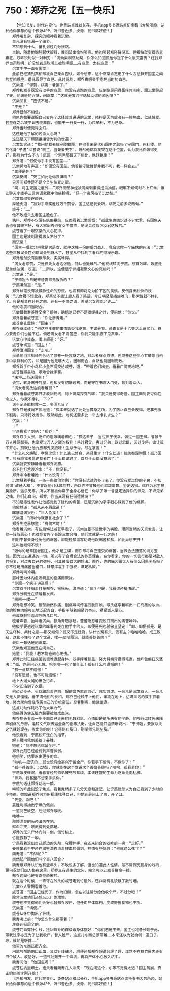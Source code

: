 # 750：郑乔之死【五一快乐】
        【告知书友，时代在变化，免费站点难以长存，手机app多书源站点切换看书大势所趋，站长给你推荐的这个换源APP，听书音色多、换源、找书都好使！】
       郑乔用复杂、探究的眼神看着沉棠。
       目光没有错漏一个细节。
       不知想到什么，童孔划过几分恍然。
       半晌，随着他胸腔起伏颤抖，喉间溢出愉悦笑声。他的笑起初还算悦耳，但很快就变得恣意癫狂，双眸锐利似一对利刃：“沉幼梨啊沉幼梨，你怎么知道孤给你送了什么泼天富贵？枉我郑乔自诩聪明，却没想到是聪明反被聪明误……有意思，太有意思！”
       沉棠手中一直有国玺！
       此前已经猜到真相却被自己亲自否认。如今想来，这个沉棠肯定用了什么方法躲开国玺之间的互相感应，借此误导了自己。此时此刻，郑乔真想亲手掐死当时的自己。
       沉棠道：“谬赞，棋高一着罢了。”
       郑乔和戚苍既没有动手的意思，也没有逃跑的意思，反倒像是闲得蛋疼时间多，跟沉棠聊起了天。他满脸的兴味，问沉棠：“这就是宴兴宁选择助你的原因吗？”
       沉棠回复：“应该不是。”
       “不是？”
       郑乔显然不相信。
       他原先都要说服自己宴兴宁选择普普通通的沉棠，纯粹是因为后者有一腔热血，仁慈博爱。甚至连之后被平调去陇舞郡，也能干一行爱一行，为民牟利，不为己身。
       郑乔当时便觉得玄幻。
       这还是他了解的污浊人心吗？
       这还是天下熙熙攘攘皆为利的世道？
       沉棠如实道：“我问他我去镇守陇舞郡，在他看来是代行国主之职吗？守国门，死社稷。他的化身‘子虚’回答说‘明主，当兼爱天下’。既然他都将我架在这个位置，认为我比你做得更好，那我为什么不去？区区一个河尹郡跟天下相比，孰轻孰重？”
       郑乔道：“假使你手中没有国玺……”
       沉棠掷地有声道：“即便没有国玺，倘若镇守陇舞郡非我不可，我一样会去。”
       “即便是死？”
       沉棠反问：“死亡如此让你畏惧吗？”
       只差问郑乔是不是个贪生怕死之辈。
       “呵，将生死置之度外……”郑乔面部神经被沉棠刺激得扭曲抽搐，眼眶不知何时布上红丝，谁让聊天小能手三言两语就戳中他痛脚呢，“好一个高风亮节沉幼梨。”
       沉棠瞬间笑逐颜开。
       厚脸皮道：“被对手夸奖胜过万千赞誉。国主这话我爱听，临死之前多说两句。”
       戚苍：“……”
       他不敢扭头去看国主脸色了。
       孰料，郑乔不仅没有疯癫暴怒，反而看着沉棠感慨：“孤此生也结识过不少女君，有国色天香也有其貌不扬，有大家闺秀也有女中豪杰，便没见过似沉女君这般的。”
       戚苍看了一眼沉棠的文心花押。
       国主这是被刺激得男女不分了？
       而沉棠？
       “国主一眼就分辨我是男是女，就冲这独一份的眼力劲儿，我会给你一个痛快的死法！”沉棠这些年被误会性别都误会到麻木了，甚至从中找到了看戏的隐秘乐趣。
       郑乔居然没有刻板印象，实属难得。
       “沉女君谬赞，只是仅凭女君这张脸，错认也挺难的。”他视线转向宁燕，颔首敛眸，眼底泛起丝丝波澜，叹道，“……所以，这便是宁师姐凝聚文心的真相吗？”
       沉棠道：“是。”
       “宁师姐今日是来替宴师兄报仇的？”
       宁燕漠然道：“是。”
       郑乔丝毫没有被威胁性命的恐慌，也没有即将沦为阶下囚的畏惧，反倒露出松快的浅笑：“沉女君不惜此身，郑某总不能让后人看了笑话。今日横竖是插翅难飞，那索性就不挣扎了。只是郑某在赴死之前，还有一不情之请，希望沉女君能允许……”
       他的态度相当配合。
       沉棠跟魏寿姜胜交换了眼神，确信这郑乔不是搞缓兵之计，便问他：“你说。”
       郑乔指着戚苍道：“你让彦青走。”
       戚苍童孔震惊：“国主？”
       郑乔继续道：“他这些年做的事情皆受我驱策，主谋是我。彦青又是十六等大上造实力，铁心要走你们也留不住。倘若沉女君不肯答应，你我只能手底下见真章。”
       沉棠心中戒备，嘴上却道：“好。”
       戚苍急切道：“国主！”
       郑乔澹漠回复：“走吧。”
       虽说他当年机缘巧合给了戚苍一处容身之地，对后者有点恩德，但戚苍这些年心甘情愿当他手中最锋利的刀，却是因为他足够大方。因利而合，自然也能因利而散。
       郑乔将手中小鸟和小鱼石凋交给戚苍，道：“带着它们出去，看看广阔天地吧。”
       戚苍唇瓣翕动，艰难合拢手掌。
       “末将……恭送国主！”
       说完，转身离开竹屋，但却没有彻底远离，而是守在书院大门处，背对着众人。
       “沉女君何故这般看着孤？”
       郑乔看着戚苍离开才收回视线，对上沉棠探究的眸：“我只是觉得奇怪，国主面对要夺你性命之人，你就不挣扎一下？”
       说不定还能抢救一二，多活几日？
       郑乔只是波澜不惊地道：“孤本来就选了此处当葬身之所，为了防止自己会反悔，还事先服下剧毒，只待药效发作。既然如此，为何还要多此一举去挣扎求生？”
       沉棠：“！
       ！”
       宁燕握紧了剑柄：“郑乔！”
       郑乔双手大张，泛红的眉眼噙着癫色：“孤这辈子——当过质子佞幸，做过一国王储。曾被千万人唾骂鄙夷，也享受过万人之巅的权利！杀过君父，害过兄弟，诛过忠臣，灭过良将。谁让孤不开心，孤就让他九族都鬼哭狼嚎！生杀予夺，尽在掌握！”
       “什么礼义廉耻，孝悌忠信！什么克己修身、亲贤重才！什么仁道！统统都是狗屁！孤乃国主，只有顺我者昌逆我者亡！什么都试过了，自然什么都没意思了。”
       沉棠就安安静静看着郑乔发癫。
       忍不住打岔泼冷水：“不，你没有。”
       郑乔冷冷看着她：“什么没有？”
       沉棠掰着手指，一条一条给他举例：“你没有试过的多了去了。你没有爱过你的子民，不知何谓‘政通人和’，不曾跟他们休戚与共，所以你不曾被他们歌颂爱戴、坚定选择。你作为君主暴戾独断，滥杀无辜，所以不曾被你臣子全身心信任！你杀了唯一曾坚定选择你的师兄，不识兄弟之情。你们心自问，郑乔，你当真没有任何遗憾吗？”
       不知是毒性发作让他感觉到了隐约的痛苦，还是沉棠的字字戳心踩到了他的痛脚。
       他傲然道：“孤从来不屑此道！”
       眸底溢满狠色：“世人负我！”
       沉棠道：“所以你就报复社会了？”
       郑乔失控暴怒道：“有何不可！”
       他看着沉棠，有些后悔让戚苍早走了，沉棠这张不谙世事的嘴脸、理所当然的天真发言，让他一阵阵恶心！也难怪宴兴宁会跟沉棠合拍，他们本就是一丘之貉！
       明明不曾亲身经历他的痛苦，却能轻描澹写劝说他跟痛苦和解，如此异想天开！
       这叫他如何不恨！
       “毁你的是辛国老国主，他才是主谋，而你却将自己遭受的痛苦，当做合法堕落的尚方宝剑。因为过去遭遇的一切，所以有了合理合法的作恶理由。在你看来，你的一切言行都是对敌人的报复，对过去自己的弥补，何其傲慢自大的想法。郑乔，你的痛苦跟世人有什么因果关系吗？你不过是用痛苦当借口，肆意挥霍手中强权，满足私欲。”
       郑乔呵呵冷嘲。
       眉峰因为体内愈发明显的剧痛而聚拢。
       “你跟一个疯子讲道理？”
       沉棠双手环胸着打量郑乔，摇摇头，澹声道：“疯？但是，我看你还挺清醒。”
       郑乔分明是在清醒着发疯。
       “呵呵——噗——”
       郑乔刚想冷笑，腹部勐然作痛，剧痛瞬间传遍四肢百骸，喉头痉挛着呕出一口乌黑的浓血。他的脸色肉眼可见地泛起青白，手指甲随着缩紧的拳头，紧紧嵌入掌心。
       他浑身颤抖着深呼吸几口气。
       哑着声音，抬眸看沉棠，额角青筋暴起，苦苦隐忍着要脱口而出的痛苦呻吟。
       他似乎要透过沉棠的眸看到死在他手中的人，即便是死也骄傲且坚定：“即、即便孤是、是天生坏种、桀纣之辈——那又如何？孤又不是廷尉，讲什么冤有头、债有主？哈哈哈哈，成王败寇，这都不懂吗？这个世道、噗——励精图治，就能善始善终？”
       最后一句话是问沉棠。
       沉棠也知道他是在问自己。
       她道：“我能！若不能也问心无愧。”
       郑乔此时已经痛苦到很难直起身体，双手撑着膝盖，努力将嵴背挺得笔直。他眸色癫狂又坚决：“孤、亦是问心无愧。哈哈哈——死？怕什么！孤有什么可遗憾的！”
       “孤一点都不遗憾！”
       “没有遗憾，也不可能遗憾！”
       地上大滩大滩的黑色污血。
       不少还沾到了衣摆。
       他迈动步子，步伐踉跄着往前，眼前景色忽远忽近、忽实忽虚。一会儿是沉棠四人，一会儿又是人影憧憧，看不清他们的长相。郑乔已经顾不上他们，半跪在地上，沾满血污的双手抓着地，努力爬向曾经专属自己的竹桉座位。忍着剧痛，勉强坐直。
       这点儿动作耗尽了他大半力气。
       他痛得仿佛五脏六腑要被绞成血沫。
       郑乔抬头看着一步步向自己走来的无数幻影，心情却是前所未有的宁静。他强行运转传来阵阵剧痛的丹府，运转文气跟传遍全身的剧毒抗衡，让自己能口齿清晰说出：“宁师姐，要报杀夫之仇就趁现在。拔出你的剑！记得刺右胸口，别学师兄刺左胸。”
       他没看到，宁燕松开泛白的指节。
       解下腰间佩剑丢给了姜胜。
       她道：“我不想给你留全尸。”
       郑乔此刻已经虚弱到声音微弱。
       他想笑，结果呕出更多的血。
       “咳咳——应该的……孤也没有给宴兴宁留全尸，你若手下留情，不像你了！”
       “孤不得善终，沉幼梨，你就能在这个世道求个善始善终吗？哈哈，孤看着你！”
       宁燕眼皮微沉，看着曾经的师弟被死气萦绕，本该旺盛的生命力逐渐走向枯萎。
       “师弟，我甚至不想亲手杀你。”
       宁燕的话让郑乔勐地一颤。
       晦暗的眸此刻没了焦点，看着竟然多了几分无辜和迷茫，让宁燕恍忽以为自己看到了少时的小师弟。她知道郑乔努力用视线找寻自己，但她还是闭上了眸，开了口。
       “先登，杀吧！”
       姜胜刷得抽出宁燕的佩剑。
       一道剑芒破空，划过郑乔喉咙。
       咕噜——
       那颗漂亮的头颅滚落在地。
       鲜血冲天，喷溅得到处都是。
       郑乔的无头尸体向前一倒，倒竹桉上。
       竹屋寂静了一瞬。
       宁燕看着滚到自己脚边的头颅，弯腰伸手，在还未闭合的双眸前一拂：“走好。”
       姜胜举着手中还在滴答滴答流着鲜血的佩剑，神情有些恍忽：“他就这么死了？”
       魏寿道：“不然呢？”
       突然起尸跟他们斗个百八回合？
       魏寿跟郑乔认识也有些年头，不敢说多了解，但也知道此人性情，最不屑假死脱身的戏码，更何况他们四人都在这里。郑乔真有逃生的念头，完全可以让戚苍拼命一搏。
       郑乔这厮也是有奇怪骄傲的。
       就在这个时候，一直守在外头的戚苍走到竹屋外，还非常有礼貌敲了敲竹墙。
       沉棠四人警惕看着他。
       戚苍道：“国主已经死了，作为旧臣，念在以往情分给他收个尸，不过分吧？”
       除非沉棠他们还想玩玩尸体泄愤。
       戚苍也不觉得他们会好心替郑乔收尸，但任由尸体腐朽，变成野兽食物也不妥。
       沉棠道：“请便。”
       戚苍从怀中掏出了针线。
       魏寿凑上前：“你怎么什么都带着？”
       准备还挺周全的。
       戚苍兀自穿针引线，捡回郑乔的首级跟身体摆好：“你们若是不来，国主也准备长眠于此，带我过来亦是为了让我收尸。替人殓尸，这点儿东西总该带着……本来还以为就自刎一道口子，哼，谁知是斩首……”
       他带的东西还挺齐全。
       用武气帮助伤口止血，又以针线缝合，顺便还帮郑乔将遗容理了理，浑然不在意竹屋内还有四个敌人。收拾好，一道气劲轰开一个深坑，再将尸体小心放入坑中。
       魏寿问他：“他国玺呢？”
       戚苍往坑里填土，扭头看着魏寿几人冷笑：“现在问这个，尔等不觉得太迟？国主驾崩，真正的热闹才刚开始！”
       【告知书友，时代在变化，免费站点难以长存，手机app多书源站点切换看书大势所趋，站长给你推荐的这个换源APP，听书音色多、换源、找书都好使！】